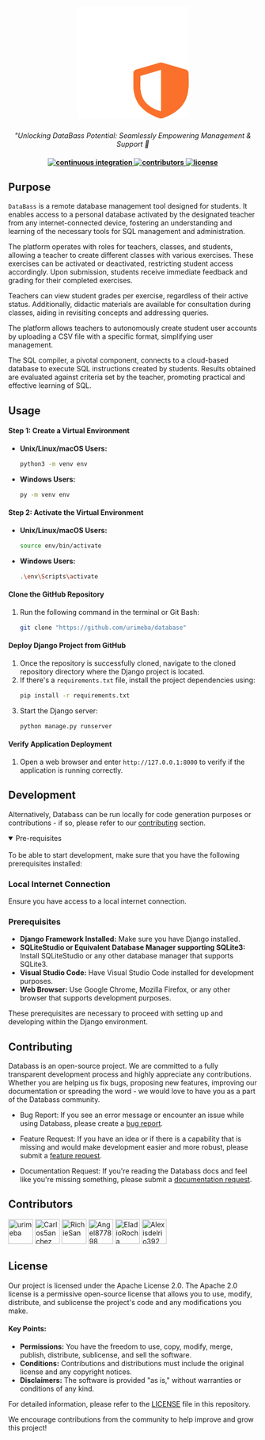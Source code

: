 <h1 align="center">
    <a href="https://github.com/urimeba/database/">
    <img src="./Static/img/bd.png">
    </a>
</h1>

<p align="center">
  <i align="center">"Unlocking DataBass Potential: Seamlessly Empowering Management & Support 🚀</i>
</p>

<h4 align="center">
  <a href="https://github.com/urimeba/database/deployments/uaqdatabass">
    <img src="https://img.shields.io/github/actions/workflow/status/amplication/amplication/ci.yml?branch=master&label=pipeline&style=flat-square" alt="continuous integration" style="height: 20px;">
  </a>
  <a href="https://github.com/urimeba/database/graphs/contributors">
    <img src="https://img.shields.io/github/contributors/urimeba/database" alt="contributors" style="height: 20px;">
  </a>
  <a href="https://opensource.org/licenses/Apache-2.0">
    <img src="https://img.shields.io/github/license/urimeba/database" alt="license" style="height: 20px;">
  </a>
</h4>

## Purpose

`DataBass` is a remote database management tool designed for students. It enables access to a personal database activated by the designated teacher from any internet-connected device, fostering an understanding and learning of the necessary tools for SQL management and administration.

The platform operates with roles for teachers, classes, and students, allowing a teacher to create different classes with various exercises. These exercises can be activated or deactivated, restricting student access accordingly. Upon submission, students receive immediate feedback and grading for their completed exercises.

Teachers can view student grades per exercise, regardless of their active status. Additionally, didactic materials are available for consultation during classes, aiding in revisiting concepts and addressing queries.

The platform allows teachers to autonomously create student user accounts by uploading a CSV file with a specific format, simplifying user management.

The SQL compiler, a pivotal component, connects to a cloud-based database to execute SQL instructions created by students. Results obtained are evaluated against criteria set by the teacher, promoting practical and effective learning of SQL.

## Usage 
#### Step 1: Create a Virtual Environment
- **Unix/Linux/macOS Users:**
  ```bash
  python3 -m venv env
  ```
- **Windows Users:**
  ```bash
  py -m venv env
  ```

#### Step 2: Activate the Virtual Environment
- **Unix/Linux/macOS Users:**
  ```bash
  source env/bin/activate
  ```
- **Windows Users:**
  ```bash
  .\env\Scripts\activate
  ```

#### Clone the GitHub Repository
1. Run the following command in the terminal or Git Bash:
   ```bash
   git clone "https://github.com/urimeba/database"
   ```

#### Deploy Django Project from GitHub
1. Once the repository is successfully cloned, navigate to the cloned repository directory where the Django project is located.
2. If there's a `requirements.txt` file, install the project dependencies using:
   ```bash
   pip install -r requirements.txt
   ```
3. Start the Django server:
   ```bash
   python manage.py runserver
   ```
   
#### Verify Application Deployment
1. Open a web browser and enter `http://127.0.0.1:8000` to verify if the application is running correctly.

## Development

Alternatively, Databass can be run locally for code generation purposes or contributions - if so, please refer to our [contributing](#contributing_anchor) section.


<details open>
<summary>
Pre-requisites
</summary> <br />
To be able to start development, make sure that you have the following prerequisites installed:

### Local Internet Connection
Ensure you have access to a local internet connection.

### Prerequisites
- **Django Framework Installed:** Make sure you have Django installed.
- **SQLiteStudio or Equivalent Database Manager supporting SQLite3:** Install SQLiteStudio or any other database manager that supports SQLite3.
- **Visual Studio Code:** Have Visual Studio Code installed for development purposes.
- **Web Browser:** Use Google Chrome, Mozilla Firefox, or any other browser that supports development purposes.

These prerequisites are necessary to proceed with setting up and developing within the Django environment.

</details>

<a name="contributing_anchor"></a>
## Contributing

Databass is an open-source project. We are committed to a fully transparent development process and highly appreciate any contributions. Whether you are helping us fix bugs, proposing new features, improving our documentation or spreading the word - we would love to have you as a part of the Databass community.

- Bug Report: If you see an error message or encounter an issue while using Databass, please create a [bug report](https://github.com/urimeba/database/issues/new?assignees=&labels=type%3A+bug&template=bug.yaml&title=%F0%9F%90%9B+Bug+Report%3A+).

- Feature Request: If you have an idea or if there is a capability that is missing and would make development easier and more robust, please submit a [feature request](https://github.com/urimeba/database/issues/new?assignees=&labels=type%3A+feature+request&template=feature.yml).

- Documentation Request: If you're reading the Databass docs and feel like you're missing something, please submit a [documentation request](https://github.com/urimeba/database/issues/new?assignees=&labels=type%3A+docs&template=documentation-request.yaml&title=%F0%9F%93%96+Documentation%3A+).

## Contributors

<!---
npx contributor-faces --exclude "*bot*" --limit 70 --repo "https://github.com/amplication/amplication"

change the height and width for each of the contributors from 80 to 50.
--->

[//]: contributor-faces

<a href="https://github.com/urimeba"><img src="https://avatars.githubusercontent.com/u/48847517?v=4" title="urimeba" width="50" height="50"></a>
<a href="https://github.com/Carlos5anchez"><img src="https://avatars.githubusercontent.com/u/43074684?v=4" title="Carlos5anchez" width="50" height="50"></a>
<a href="https://github.com/RichieSan"><img src="https://avatars.githubusercontent.com/u/43075160?v=4" title="RichieSan" width="50" height="50"></a>
<a href="https://github.com/Angel877898"><img src="https://avatars.githubusercontent.com/u/50708206?v=4" title="Angel877898" width="50" height="50"></a>
<a href="https://github.com/EladioRocha"><img src="https://avatars.githubusercontent.com/u/39393035?v=4" title="EladioRocha" width="50" height="50"></a>
<a href="https://github.com/Alexisdelrio392"><img src="https://avatars.githubusercontent.com/u/63680138?v=4" title="Alexisdelrio392" width="50" height="50"></a>

[//]: contributor-faces

## License
Our project is licensed under the Apache License 2.0. The Apache 2.0 license is a permissive open-source license that allows you to use, modify, distribute, and sublicense the project's code and any modifications you make. 

#### Key Points:
- **Permissions:** You have the freedom to use, copy, modify, merge, publish, distribute, sublicense, and sell the software.
- **Conditions:** Contributions and distributions must include the original license and any copyright notices.
- **Disclaimers:** The software is provided "as is," without warranties or conditions of any kind.

For detailed information, please refer to the [LICENSE](./LICENSE) file in this repository.

We encourage contributions from the community to help improve and grow this project!